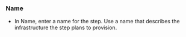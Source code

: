 ### Name

* In Name, enter a name for the step. Use a name that describes the infrastructure the step plans to provision.
